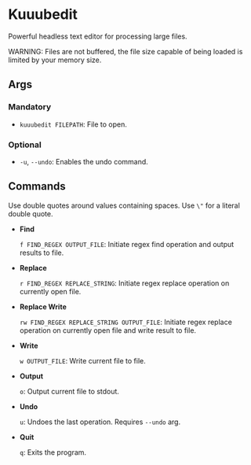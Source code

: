 # Kuuubedit

Powerful headless text editor for processing large files.

WARNING: Files are not buffered, the file size capable of being loaded is limited by your memory size.

## Args

### Mandatory

- `kuuubedit FILEPATH`: File to open.

### Optional

- `-u`, `--undo`: Enables the undo command.

## Commands

Use double quotes around values containing spaces. Use `\"` for a literal double quote.

- **Find**

    `f FIND_REGEX OUTPUT_FILE`: Initiate regex find operation and output results to file.

- **Replace**

    `r FIND_REGEX REPLACE_STRING`: Initiate regex replace operation on currently open file.

- **Replace Write**

    `rw FIND_REGEX REPLACE_STRING OUTPUT_FILE`: Initiate regex replace operation on currently open file and write result to file.

- **Write**

    `w OUTPUT_FILE`: Write current file to file.

- **Output**

    `o`: Output current file to stdout.

- **Undo**

    `u`: Undoes the last operation. Requires `--undo` arg.

- **Quit**

    `q`: Exits the program.
